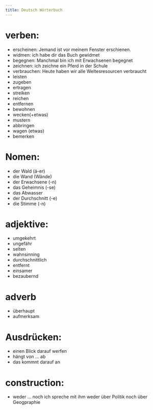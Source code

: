 ```yaml
---
title: Deutsch Wörterbuch
---
```


# verben: 
- erscheinen: Jemand ist vor meinem Fenster erschienen.
- widmen: ich habe dir das Buch gewidmet
- begegnen: Manchmal bin ich mit Erwachsenen begegnet 
- zeichnen: ich zeichne ein Pferd in der Schule 
- verbrauchen: Heute haben wir alle Weltesresourcen verbraucht
- leisten
- zugeben 
- ertragen
- streiken
- reichen
- entfernen
- bewohnen
- wecken(+etwas)
- mustern
- abbringen
- wagen (etwas)
- bemerken

# Nomen: 
- der Wald (ä-er)
- die Wand (Wände)
- der Erwachsene (-n)
- das Geheimnis (-se)
- das Abwasser
- der Durchschnitt (-e)
- die Stimme (-n)

# adjektive: 
- umgekehrt
- ungefähr
- selten
- wahnsinning
- durchschnittlich
- entfernt
- einsamer 
- bezaubernd

# adverb
- überhaupt 
- aufmerksam

# Ausdrücken:  
- einen Blick darauf werfen 
- hängt von ... ab
- das kommnt darauf an 

# construction: 
- weder ... noch
    ich spreche mit ihm weder über Politik noch über Geogpraphie



